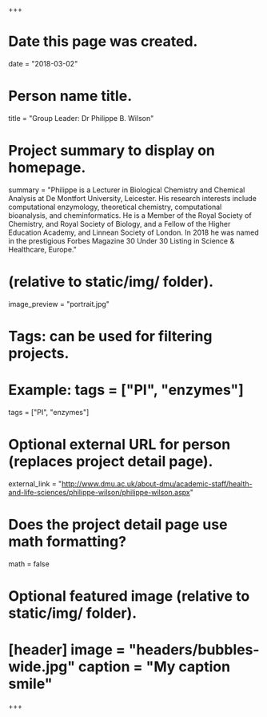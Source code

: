+++
# Date this page was created.
date = "2018-03-02"
# Person name title.
title = "Group Leader: Dr Philippe B. Wilson"
# Project summary to display on homepage.
summary = "Philippe is a Lecturer in Biological Chemistry and Chemical Analysis at De Montfort University, Leicester. His research interests include computational enzymology, theoretical chemistry, computational bioanalysis, and cheminformatics. He is a Member of the Royal Society of Chemistry, and Royal Society of Biology, and a Fellow of the Higher Education Academy, and Linnean Society of London. In 2018 he was named in the prestigious Forbes Magazine 30 Under 30 Listing in Science & Healthcare, Europe." 
# (relative to static/img/ folder).
image_preview = "portrait.jpg"
# Tags: can be used for filtering projects.
# Example: tags = ["PI", "enzymes"]
tags = ["PI", "enzymes"]
# Optional external URL for person (replaces project detail page).
external_link = "http://www.dmu.ac.uk/about-dmu/academic-staff/health-and-life-sciences/philippe-wilson/philippe-wilson.aspx"
# Does the project detail page use math formatting?
math = false
# Optional featured image (relative to static/img/ folder).
# [header] image = "headers/bubbles-wide.jpg" caption = "My caption smile"
+++
